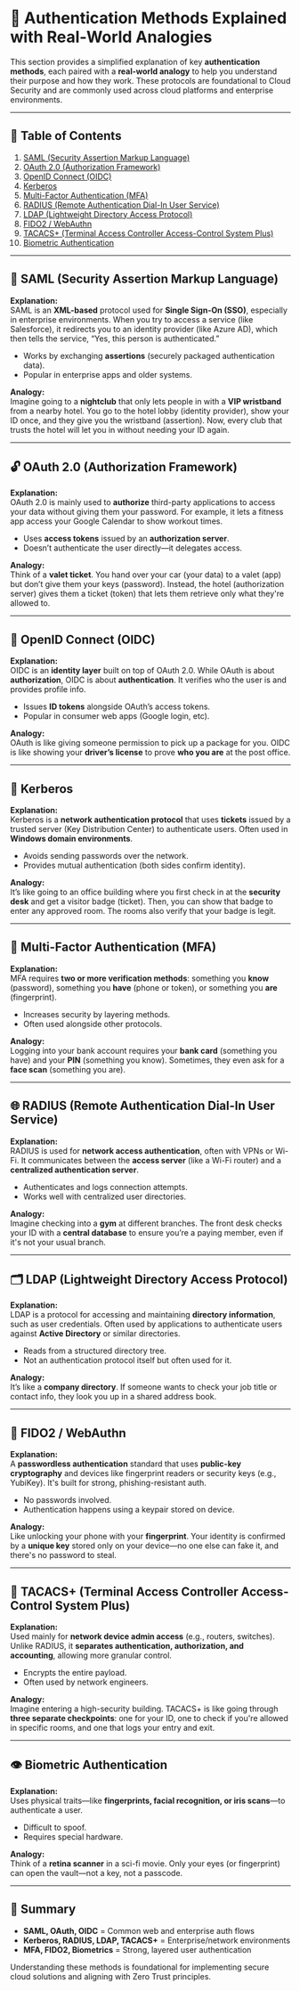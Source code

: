 # 🔐 Authentication Methods Explained with Real-World Analogies

This section provides a simplified explanation of key **authentication methods**, each paired with a **real-world analogy** to help you understand their purpose and how they work. These protocols are foundational to Cloud Security and are commonly used across cloud platforms and enterprise environments.

---

## 📘 Table of Contents

1. [SAML (Security Assertion Markup Language)](#-saml-security-assertion-markup-language)
2. [OAuth 2.0 (Authorization Framework)](#-oauth-20-authorization-framework)
3. [OpenID Connect (OIDC)](#-openid-connect-oidc)
4. [Kerberos](#-kerberos)
5. [Multi-Factor Authentication (MFA)](#-multi-factor-authentication-mfa)
6. [RADIUS (Remote Authentication Dial-In User Service)](#-radius-remote-authentication-dial-in-user-service)
7. [LDAP (Lightweight Directory Access Protocol)](#-ldap-lightweight-directory-access-protocol)
8. [FIDO2 / WebAuthn](#-fido2--webauthn)
9. [TACACS+ (Terminal Access Controller Access-Control System Plus)](#-tacacs-terminal-access-controller-access-control-system-plus)
10. [Biometric Authentication](#-biometric-authentication)

---

## 🔁 SAML (Security Assertion Markup Language)

**Explanation:**  
SAML is an **XML-based** protocol used for **Single Sign-On (SSO)**, especially in enterprise environments. When you try to access a service (like Salesforce), it redirects you to an identity provider (like Azure AD), which then tells the service, “Yes, this person is authenticated.”

- Works by exchanging **assertions** (securely packaged authentication data).
- Popular in enterprise apps and older systems.

**Analogy:**  
Imagine going to a **nightclub** that only lets people in with a **VIP wristband** from a nearby hotel. You go to the hotel lobby (identity provider), show your ID once, and they give you the wristband (assertion). Now, every club that trusts the hotel will let you in without needing your ID again.

---

## 🔓 OAuth 2.0 (Authorization Framework)

**Explanation:**  
OAuth 2.0 is mainly used to **authorize** third-party applications to access your data without giving them your password. For example, it lets a fitness app access your Google Calendar to show workout times.

- Uses **access tokens** issued by an **authorization server**.
- Doesn’t authenticate the user directly—it delegates access.

**Analogy:**  
Think of a **valet ticket**. You hand over your car (your data) to a valet (app) but don’t give them your keys (password). Instead, the hotel (authorization server) gives them a ticket (token) that lets them retrieve only what they're allowed to.

---

## 👤 OpenID Connect (OIDC)

**Explanation:**  
OIDC is an **identity layer** built on top of OAuth 2.0. While OAuth is about **authorization**, OIDC is about **authentication**. It verifies who the user is and provides profile info.

- Issues **ID tokens** alongside OAuth’s access tokens.
- Popular in consumer web apps (Google login, etc).

**Analogy:**  
OAuth is like giving someone permission to pick up a package for you. OIDC is like showing your **driver’s license** to prove **who you are** at the post office.

---

## 🎫 Kerberos

**Explanation:**  
Kerberos is a **network authentication protocol** that uses **tickets** issued by a trusted server (Key Distribution Center) to authenticate users. Often used in **Windows domain environments**.

- Avoids sending passwords over the network.
- Provides mutual authentication (both sides confirm identity).

**Analogy:**  
It’s like going to an office building where you first check in at the **security desk** and get a visitor badge (ticket). Then, you can show that badge to enter any approved room. The rooms also verify that your badge is legit.

---

## 🔐 Multi-Factor Authentication (MFA)

**Explanation:**  
MFA requires **two or more verification methods**: something you **know** (password), something you **have** (phone or token), or something you **are** (fingerprint).

- Increases security by layering methods.
- Often used alongside other protocols.

**Analogy:**  
Logging into your bank account requires your **bank card** (something you have) and your **PIN** (something you know). Sometimes, they even ask for a **face scan** (something you are).

---

## 🌐 RADIUS (Remote Authentication Dial-In User Service)

**Explanation:**  
RADIUS is used for **network access authentication**, often with VPNs or Wi-Fi. It communicates between the **access server** (like a Wi-Fi router) and a **centralized authentication server**.

- Authenticates and logs connection attempts.
- Works well with centralized user directories.

**Analogy:**  
Imagine checking into a **gym** at different branches. The front desk checks your ID with a **central database** to ensure you’re a paying member, even if it's not your usual branch.

---

## 🗂️ LDAP (Lightweight Directory Access Protocol)

**Explanation:**  
LDAP is a protocol for accessing and maintaining **directory information**, such as user credentials. Often used by applications to authenticate users against **Active Directory** or similar directories.

- Reads from a structured directory tree.
- Not an authentication protocol itself but often used for it.

**Analogy:**  
It’s like a **company directory**. If someone wants to check your job title or contact info, they look you up in a shared address book.

---

## 🔑 FIDO2 / WebAuthn

**Explanation:**  
A **passwordless authentication** standard that uses **public-key cryptography** and devices like fingerprint readers or security keys (e.g., YubiKey). It's built for strong, phishing-resistant auth.

- No passwords involved.
- Authentication happens using a keypair stored on device.

**Analogy:**  
Like unlocking your phone with your **fingerprint**. Your identity is confirmed by a **unique key** stored only on your device—no one else can fake it, and there's no password to steal.

---

## 🧾 TACACS+ (Terminal Access Controller Access-Control System Plus)

**Explanation:**  
Used mainly for **network device admin access** (e.g., routers, switches). Unlike RADIUS, it **separates authentication, authorization, and accounting**, allowing more granular control.

- Encrypts the entire payload.
- Often used by network engineers.

**Analogy:**  
Imagine entering a high-security building. TACACS+ is like going through **three separate checkpoints**: one for your ID, one to check if you're allowed in specific rooms, and one that logs your entry and exit.

---

## 👁️ Biometric Authentication

**Explanation:**  
Uses physical traits—like **fingerprints, facial recognition, or iris scans**—to authenticate a user.

- Difficult to spoof.
- Requires special hardware.

**Analogy:**  
Think of a **retina scanner** in a sci-fi movie. Only your eyes (or fingerprint) can open the vault—not a key, not a passcode.

---

## 🧠 Summary

- **SAML, OAuth, OIDC** = Common web and enterprise auth flows
- **Kerberos, RADIUS, LDAP, TACACS+** = Enterprise/network environments
- **MFA, FIDO2, Biometrics** = Strong, layered user authentication

Understanding these methods is foundational for implementing secure cloud solutions and aligning with Zero Trust principles.
